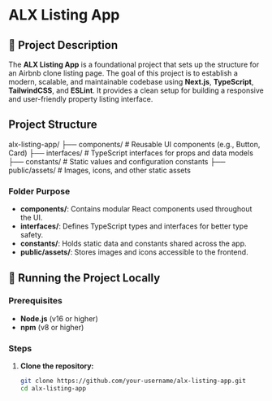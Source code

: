 # ALX Listing App

## 📌 Project Description

The **ALX Listing App** is a foundational project that sets up the structure for an Airbnb clone listing page. The goal of this project is to establish a modern, scalable, and maintainable codebase using **Next.js**, **TypeScript**, **TailwindCSS**, and **ESLint**. It provides a clean setup for building a responsive and user-friendly property listing interface.

## Project Structure

alx-listing-app/
├── components/ # Reusable UI components (e.g., Button, Card)
├── interfaces/ # TypeScript interfaces for props and data models
├── constants/ # Static values and configuration constants
├── public/assets/ # Images, icons, and other static assets

### Folder Purpose

- **components/**: Contains modular React components used throughout the UI.
- **interfaces/**: Defines TypeScript types and interfaces for better type safety.
- **constants/**: Holds static data and constants shared across the app.
- **public/assets/**: Stores images and icons accessible to the frontend.

## 🚀 Running the Project Locally

### Prerequisites

- **Node.js** (v16 or higher)
- **npm** (v8 or higher)

### Steps

1. **Clone the repository:**

   ```bash
   git clone https://github.com/your-username/alx-listing-app.git
   cd alx-listing-app
   ```
